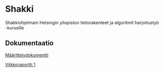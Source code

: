 # Shakki
Shakkiohjelmani Helsingin yliopiston tietorakenteet ja algoritmit harjoitustyö -kurssille

## Dokumentaatio
[Määrittelydokumentti](https://github.com/Saukka/Shakki/blob/main/dokumentaatio/M%C3%A4%C3%A4rittelydokumentti.md)

[Viikkoraportti 1](https://github.com/Saukka/Shakki/blob/main/dokumentaatio/Viikkoraportti%201.md)
